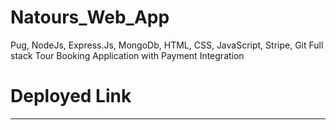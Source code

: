  # Natours_Web_App
Pug, NodeJs, Express.Js, MongoDb, HTML, CSS, JavaScript, Stripe, Git
Full stack Tour Booking Application with Payment Integration

# Deployed Link
----
 

